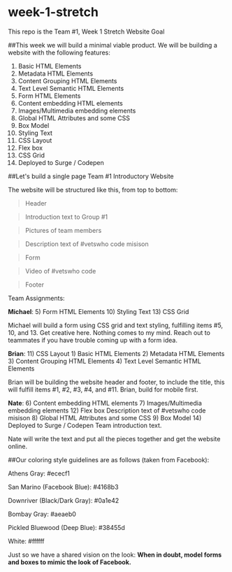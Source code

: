 # week-1-stretch
This repo is the Team #1, Week 1 Stretch Website Goal

##This week we will build a minimal viable product. We will be building a website with the following features:

1) Basic HTML Elements
2) Metadata HTML Elements
3) Content Grouping HTML Elements
4) Text Level Semantic HTML Elements
5) Form HTML Elements
6) Content embedding HTML elements
7) Images/Multimedia embedding elements
8) Global HTML Attributes and some CSS
9) Box Model
10) Styling Text
11) CSS Layout
12) Flex box
13) CSS Grid
14) Deployed to Surge / Codepen


##Let's build a single page Team #1 Introductory Website

The website will be structured like this, from top to bottom:

> Header

> Introduction text to Group #1

> Pictures of team members

> Description text of #vetswho code misison

> Form

> Video of #vetswho code

> Footer



Team Assignments:

**Michael**:
5) Form HTML Elements
10) Styling Text
13) CSS Grid

Michael will build a form using CSS grid and text styling, fulfilling items #5, 10, and 13. Get creative here. Nothing comes to my mind. Reach out to teammates if you have trouble coming up with a form idea.


**Brian**:
11) CSS Layout 1) Basic HTML Elements 2) Metadata HTML Elements 3) Content Grouping HTML Elements 4) Text Level Semantic HTML Elements


Brian will be building the website header and footer, to include the title, this will fulfill items #1, #2, #3, #4, and #11. Brian, build for mobile first.


**Nate**:
6) Content embedding HTML elements
7) Images/Multimedia embedding elements
12) Flex box
Description text of #vetswho code misison
8) Global HTML Attributes and some CSS
9) Box Model
14) Deployed to Surge / Codepen
Team introduction text.



Nate will write the text and put all the pieces together and get the website online.



##Our coloring style guidelines are as follows (taken from Facebook):

Athens Gray: #ececf1

San Marino (Facebook Blue): #4168b3

Downriver (Black/Dark Gray): #0a1e42

Bombay Gray: #aeaeb0

Pickled Bluewood (Deep Blue): #38455d

White: #ffffff



Just so we have a shared vision on the look: **When in doubt, model forms and boxes to mimic the look of Facebook.**

